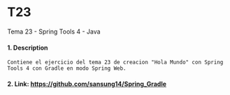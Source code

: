 # T23
Tema 23 - Spring Tools 4 - Java

#### 1. Description
```
Contiene el ejercicio del tema 23 de creacion "Hola Mundo" con Spring Tools 4 con Gradle en modo Spring Web.
```

#### 2. Link: https://github.com/sansung14/Spring_Gradle
